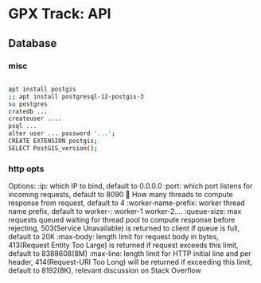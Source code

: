 # GPX Track: API

## Database

### misc

```sh

apt install postgis
;; apt install postgresql-12-postgis-3
su postgres
cratedb ...
createuser ....
psql ...
alter user ... password '...';
CREATE EXTENSION postgis;
SELECT PostGIS_version();

```

### http opts

Options:
:ip: which IP to bind, default to 0.0.0.0
:port: which port listens for incoming requests, default to 8090
:thread: How many threads to compute response from request, default to 4
:worker-name-prefix: worker thread name prefix, default to worker-: worker-1 worker-2....
:queue-size: max requests queued waiting for thread pool to compute response before rejecting, 503(Service Unavailable) is returned to client if queue is full, default to 20K
:max-body: length limit for request body in bytes, 413(Request Entity Too Large) is returned if request exceeds this limit, default to 8388608(8M)
:max-line: length limit for HTTP initial line and per header, 414(Request-URI Too Long) will be returned if exceeding this limit, default to 8192(8K), relevant discussion on Stack Overflow
